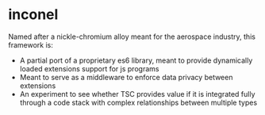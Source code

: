 # inconel

Named after a nickle-chromium alloy meant for the aerospace industry, this
framework is:
* A partial port of a proprietary es6 library, meant to provide dynamically loaded extensions support for js programs
* Meant to serve as a middleware to enforce data privacy between extensions
* An experiment to see whether TSC provides value if it is integrated fully through a code stack with complex relationships between multiple types
